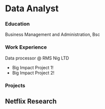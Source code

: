 # Data Analyst

### Education
Business Management and Administration, Bsc

### Work Experience
Data processor @ RMS Nig LTD
- Big Impact Project 1!
- Big Impact Project 2!

### Projects
Netflix Research 
-
